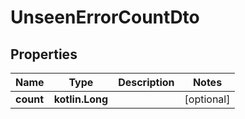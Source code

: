 
# UnseenErrorCountDto

## Properties
Name | Type | Description | Notes
------------ | ------------- | ------------- | -------------
**count** | **kotlin.Long** |  |  [optional]



